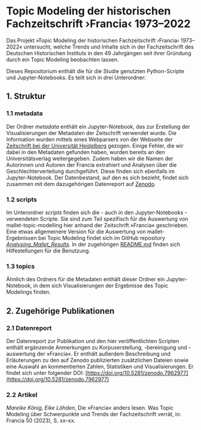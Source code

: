 # Topic Modeling der historischen Fachzeitschrift ›Francia‹ 1973–2022

Das Projekt »Topic Modeling der historischen Fachzeitschrift ›Francia‹ 1973–2022« untersucht,
welche Trends und Inhalte sich in der Fachzeitschrift des Deutschen Historischen
Instituts in den 49 Jahrgängen seit ihrer Gründung durch ein Topic Modeling
beobachten lassen.

Dieses Repositorium enthält die für die Studie genutzten Python-Scripte und Jupyter-Notebooks.
Es teilt sich in drei Unterordner: 
## 1. Struktur
### 1.1 metadata
Der Ordner *metadata* enthält ein Jupyter-Notebook, das zur Erstellung der
Visualisierungen der Metadaten der Zeitschrift verwendet wurde. Die Information wurden mittels 
eines Webparsers von der Webseite der [Zeitschrift bei der Universität Heidelberg](https://journals.ub.uni-heidelberg.de/index.php/fr/)
gezogen. Einige Fehler, die wir dabei in den Metadaten gefunden haben, wurden bereits an den Universitätsverlag weitergegeben.
Zudem haben wir die Namen der Autorinnen und Autoren der Francia extrahiert und Analysen über die Geschlechterverteilung
durchgeführt. Diese finden sich ebenfalls im Jupyter-Notebook. Der Datenbestand, auf den es sich bezieht, findet
sich zusammen mit dem dazugehörigen Datenreport auf [Zenodo](https://doi.org/10.5281/zenodo.7962977).

### 1.2 scripts
Im Unterordner *scripts* finden sich die - auch in den Jupyter-Notebooks - verwendeten Scripte.
Sie sind zum Teil spezifisch für die Auswertung von mallet-topic-modelling hier anhand der Zeitschrift »Francia« geschrieben.
Eine etwas allgemeinere Version für die Auswertung von mallet-Ergebnissen bei Topic Modeling findet sich im GitHub repository
[*Analysing_Mallet_Results*](https://github.com/Leano1998/Analysing_Mallet_Results). In der zugehörigen [README.md](https://github.com/Leano1998/Analysing_Mallet_Results/blob/main/README.md) finden sich Hilfestellungen für die Benutzung.

### 1.3 topics
Ähnlich des Ordners für die Metadaten enthält dieser Ordner ein Jupyter-Notebook, in dem sich Visualisierungen der Ergebnisse des Topic Modelings finden.

## 2. Zugehörige Publikationen
### 2.1 Datenreport
Der Datenreport zur Publikation und den hier veröffentlichten Scripten
enthält ergänzende Anmerkungen zu Korpuserstellung, -bereinigung und -auswertung
der »Francia«. Er enthält außerdem Beschreibung und Erläuterungen zu den auf
Zenodo publizierten zusätzlichen Dateien sowie eine Auswahl an kommentierten Zahlen,
Statistiken und Visualisierungen. Er findet sich unter folgender DOI: [https://doi.org/10.5281/zenodo.7962977](https://doi.org/10.5281/zenodo.7962977)

### 2.2 Artikel

*Mareike König, Eike Löhden*, Die »Francia« anders lesen. Was Topic Modeling über Schwerpunkte und Trends der Fachzeitschrift verrät, in: Francia 50 (2023), S. xx–xx.
